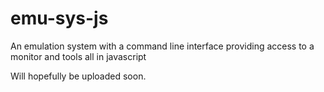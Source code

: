 # emu-sys-js
An emulation system with a command line interface providing access to a monitor and tools all in javascript

Will hopefully be uploaded soon.
